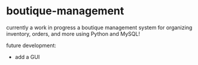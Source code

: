 # boutique-management
currently a work in progress 
a boutique management system for organizing inventory, orders, and more using Python and MySQL! 

future development: 
- add a GUI 
